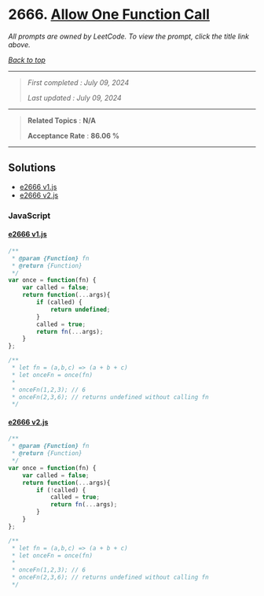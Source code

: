 # 2666. [Allow One Function Call](<https://leetcode.com/problems/allow-one-function-call>)

*All prompts are owned by LeetCode. To view the prompt, click the title link above.*

*[Back to top](<../README.md>)*

------

> *First completed : July 09, 2024*
>
> *Last updated : July 09, 2024*

------

> **Related Topics** : **N/A**
>
> **Acceptance Rate** : **86.06 %**

------

## Solutions

- [e2666 v1.js](<../my-submissions/e2666 v1.js>)
- [e2666 v2.js](<../my-submissions/e2666 v2.js>)
### JavaScript
#### [e2666 v1.js](<../my-submissions/e2666 v1.js>)
```JavaScript
/**
 * @param {Function} fn
 * @return {Function}
 */
var once = function(fn) {
    var called = false;
    return function(...args){
        if (called) {
            return undefined;
        }
        called = true;
        return fn(...args);
    }
};

/**
 * let fn = (a,b,c) => (a + b + c)
 * let onceFn = once(fn)
 *
 * onceFn(1,2,3); // 6
 * onceFn(2,3,6); // returns undefined without calling fn
 */

```

#### [e2666 v2.js](<../my-submissions/e2666 v2.js>)
```JavaScript
/**
 * @param {Function} fn
 * @return {Function}
 */
var once = function(fn) {
    var called = false;
    return function(...args){
        if (!called) {
            called = true;
            return fn(...args);
        }
    }
};

/**
 * let fn = (a,b,c) => (a + b + c)
 * let onceFn = once(fn)
 *
 * onceFn(1,2,3); // 6
 * onceFn(2,3,6); // returns undefined without calling fn
 */

```


